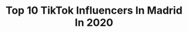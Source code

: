 ---
title: Top 10 TikTok Influencers In Madrid In 2020
description: >-
  Find top TikTok influencers in Madrid in 2020. Most popular hashtags: #cuarentena #loserschallenge #comedia #.
platform: TikTok
profiles:
  - username: "fernando_coslada"
    fullname: >-
      Fernando Ruiz⚡️
    location: "Spain"
    followers: 336935
    engagement: 2299
    commentsToLikes: 0.022701
    id: ck8zal4m822440j78nasceycz
    verified: false
    hashtags: ""
  - username: "iitts.aleee"
    fullname: >-
      Alejandra 💜
    location: "Spain"
    followers: 557889
    engagement: 2449
    commentsToLikes: 0.016181
    id: ck8saajqi1auk0j78z0e6fqaw
    verified: false
    hashtags: "#jajas, #jajaja, #loserschallenge, #netflix"
  - username: "ewimsad"
    fullname: >-
      lena
    location: "Spain"
    followers: 44888
    engagement: 2238
    commentsToLikes: 0.030170
    id: ck9shbznqsp6w0j78ab14502b
    verified: false
    hashtags: "#greenscreen, #egirl, #skins, #effy"
  - username: "emejotisa"
    fullname: >-
      Emejotisa
    location: "Spain"
    followers: 573970
    engagement: 2881
    commentsToLikes: 0.014089
    id: ckacts33efjwh0i78s2zluky7
    verified: true
    hashtags: "#ad, #xyzbca, #magia, #secretos"
  - username: "meeriesg"
    fullname: >-
      María Sannwald.🌺
    location: "Spain"
    followers: 861440
    engagement: 2657
    commentsToLikes: 0.012262
    id: ck9slxh9dga7j0j788n9rd5uv
    verified: false
    hashtags: ""
  - username: "amaiaamunarriz"
    fullname: >-
      Amaia Amunarriz
    location: "Spain"
    followers: 37880
    engagement: 1911
    commentsToLikes: 0.030455
    id: cka68r6pwpruk0i78ngp9pvs0
    verified: false
    hashtags: "#obsesion, #expresion, #bajaundedo, #viaje"
  - username: "animalize21"
    fullname: >-
      animalize21
    location: "Spain"
    followers: 124686
    engagement: 1935
    commentsToLikes: 0.032506
    id: ck84mak93mq9z0j78b3nfbnsb
    verified: false
    hashtags: "#humor, #love, #amor, #water"
  - username: "_caveerooo_"
    fullname: >-
      JC
    location: "Spain"
    followers: 5730
    engagement: 1380
    commentsToLikes: 0.055945
    id: ck9uzon2b9fxh0j78j4z9fn1l
    verified: false
    hashtags: "#1000razones, #roto, #pandemic, #fortnite"
  - username: "roluky"
    fullname: >-
      Angeluky
    location: "Spain"
    followers: 8726
    engagement: 1787
    commentsToLikes: 0.034143
    id: ck8s9ib0xy15j0j78k1dho1jd
    verified: false
    hashtags: "#amigas, #tiktok, #cerocuatro, #cansada"
  - username: "paabloo.04_"
    fullname: >-
      Pablo García
    location: "Spain"
    followers: 5526
    engagement: 1511
    commentsToLikes: 0.082914
    id: cka0g4nwj2op70i78lowi0gjj
    verified: false
    hashtags: "#riverdale, #elitechallange, #libertad, #marcsloan"
---